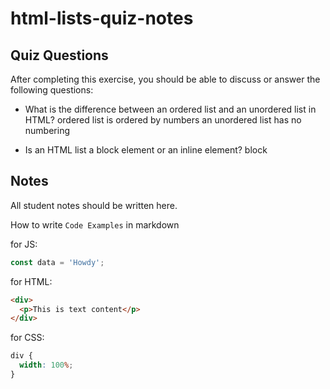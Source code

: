 # html-lists-quiz-notes

## Quiz Questions

After completing this exercise, you should be able to discuss or answer the following questions:

- What is the difference between an ordered list and an unordered list in HTML? ordered list is ordered by numbers an unordered list
  has no numbering

- Is an HTML list a block element or an inline element? block

## Notes

All student notes should be written here.

How to write `Code Examples` in markdown

for JS:

```javascript
const data = 'Howdy';
```

for HTML:

```html
<div>
  <p>This is text content</p>
</div>
```

for CSS:

```css
div {
  width: 100%;
}
```
